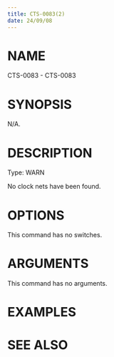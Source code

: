 ```yaml
---
title: CTS-0083(2)
date: 24/09/08
---
```


# NAME

CTS-0083 - CTS-0083

# SYNOPSIS

N/A.

# DESCRIPTION

Type: WARN

No clock nets have been found.

# OPTIONS

This command has no switches.

# ARGUMENTS

This command has no arguments.

# EXAMPLES

# SEE ALSO
